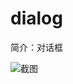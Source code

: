 # dialog

简介：对话框

![截图](https://img13.360buyimg.com/imagetools/jfs/t1/133084/36/10800/146654/5f6d5c49E8494b08d/10ee37cc08a4657d.png)